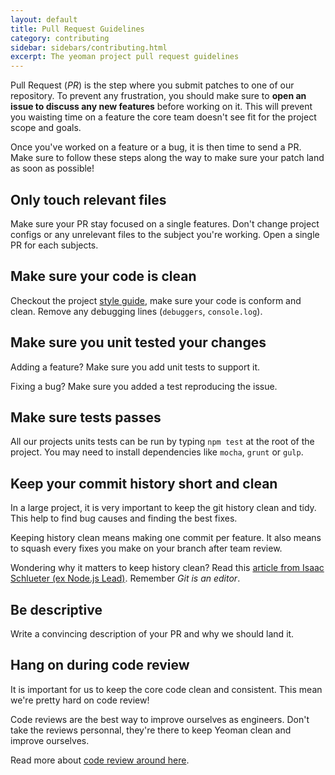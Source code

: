 ```yaml
---
layout: default
title: Pull Request Guidelines
category: contributing
sidebar: sidebars/contributing.html
excerpt: The yeoman project pull request guidelines
---
```


Pull Request (_PR_) is the step where you submit patches to one of our repository. To prevent any frustration, you should make sure to **open an issue to discuss any new features** before working on it. This will prevent you waisting time on a feature the core team doesn't see fit for the project scope and goals.

Once you've worked on a feature or a bug, it is then time to send a PR. Make sure to follow these steps along the way to make sure your patch land as soon as possible!

## Only touch relevant files

Make sure your PR stay focused on a single features. Don't change project configs or any unrelevant files to the subject you're working. Open a single PR for each subjects.

## Make sure your code is clean

Checkout the project [style guide](/contributing/style-guide.html), make sure your code is conform and clean. Remove any debugging lines (`debuggers`, `console.log`).

## Make sure you unit tested your changes

Adding a feature? Make sure you add unit tests to support it.

Fixing a bug? Make sure you added a test reproducing the issue.

## Make sure tests passes

All our projects units tests can be run by typing `npm test` at the root of the project. You may need to install dependencies like `mocha`, `grunt` or `gulp`.

## Keep your commit history short and clean

In a large project, it is very important to keep the git history clean and tidy. This help to find bug causes and finding the best fixes.

Keeping history clean means making one commit per feature. It also means to squash every fixes you make on your branch after team review.

Wondering why it matters to keep history clean? Read this [article from Isaac Schlueter (ex Node.js Lead)](http://blog.izs.me/post/37650663670/git-rebase). Remember _Git is an editor_.

## Be descriptive

Write a convincing description of your PR and why we should land it.

## Hang on during code review

It is important for us to keep the core code clean and consistent. This mean we're pretty hard on code review!

Code reviews are the best way to improve ourselves as engineers. Don't take the reviews personnal, they're there to keep Yeoman clean and improve ourselves.

Read more about [code review around here](http://blog.codinghorror.com/code-reviews-just-do-it/).

